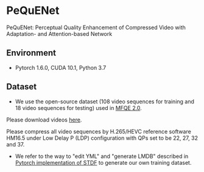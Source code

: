 # PeQuENet
PeQuENet: Perceptual Quality Enhancement of Compressed Video with Adaptation- and Attention-based Network

## Environment

- Pytorch 1.6.0, CUDA 10.1, Python 3.7

## Dataset

- We use the open-source dataset (108 video sequences for training and 18 video sequences for testing) used in [MFQE 2.0](https://github.com/RyanXingQL/MFQEv2.0). 

Please download videos [here](https://github.com/RyanXingQL/MFQEv2.0/wiki/MFQEv2-Dataset).

Please compress all video sequences by H.265/HEVC reference software HM16.5 under Low Delay P (LDP) configuration with QPs set to be 22, 27, 32 and 37.

- We refer to the way to "edit YML" and "generate LMDB" described in [Pytorch implementation of STDF](https://github.com/RyanXingQL/STDF-PyTorch) to generate our own training dataset.
